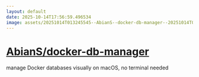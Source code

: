 ```yaml
---
layout: default
date: 2025-10-14T17:56:59.496534
image: assets/20251014T013245545--AbianS--docker-db-manager--20251014T014305829--cropped.png
---
```


# [AbianS/docker-db-manager](https://github.com/AbianS/docker-db-manager)

manage Docker databases visually on macOS, no terminal needed
